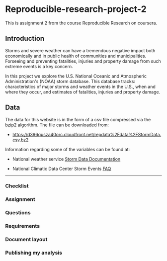 Reproducible-research-project-2
===============================

This is assignment 2 from the course Reproducible Research on coursera.

Introduction
------------

Storms and severe weather can have a tremendous negative impact both economically and in public health of communities and municipalities. Forseeing and preventing fatalities, injuries and property damage from such  extreme events is a key concern.  

In this project we explore the U.S. National Oceanic and Atmospheric Administration's (NOAA) storm database. This database tracks: characteristics of major storms and weather events in the U.S., when and where they occur, and estimates of fatalities, injuries and property damage.

Data
----

The data for this website is in the form of a csv file compressed via the bzip2 algorithm. The file can be downloaded from:  

* https://d396qusza40orc.cloudfront.net/repdata%2Fdata%2FStormData.csv.bz2  

Information regarding some of the variables can be found at:

* National weather service [Storm Data Documentation](https://d396qusza40orc.cloudfront.net/repdata%2Fpeer2_doc%2Fpd01016005curr.pdf)  

* National Climatic Data Center Storm Events [FAQ](https://d396qusza40orc.cloudfront.net/repdata%2Fpeer2_doc%2FNCDC%20Storm%20Events-FAQ%20Page.pdf)


_______________________________________________________________________

### Checklist

### Assignment

### Questions

### Requirements

### Document layout

### Publishing my analysis